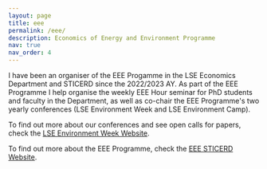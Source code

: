 ```yaml
---
layout: page
title: eee
permalink: /eee/
description: Economics of Energy and Environment Programme
nav: true
nav_order: 4
---
```


I have been an organiser of the EEE Progamme in the LSE Economics Department and STICERD since the 2022/2023 AY. As part of the EEE Programme I help organise the weekly EEE Hour seminar for PhD students and faculty in the Department, as well as co-chair the EEE Programme's two yearly conferences (LSE Environment Week and LSE Environment Camp).

To find out more about our conferences and see open calls for papers, check the [LSE Environment Week Website](https://www.lse-environment-week.com/).

To find out more about the EEE Programme, check the [EEE STICERD Website](https://sticerd.lse.ac.uk/_new/our-work/economics-of-environment-and-energy/).
